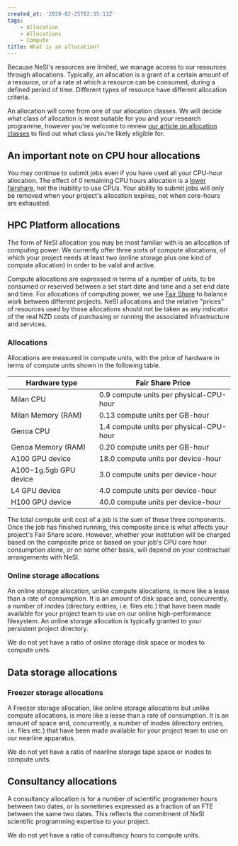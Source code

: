 ```yaml
---
created_at: '2020-02-25T02:35:13Z'
tags: 
    - Allocation
    - Allocations
    - Compute
title: What is an allocation?
---
```


Because NeSI's resources are limited, we manage access to our resources
through allocations. Typically, an allocation is a grant of a certain
amount of a resource, or of a rate at which a resource can be consumed,
during a defined period of time. Different types of resource have
different allocation criteria.

An allocation will come from one of our allocation classes. We will
decide what class of allocation is most suitable for you and your
research programme, however you're welcome to review [our article on
allocation classes](../../General/Policy/Allocation_classes.md)
to find out what class you're likely eligible for.

## An important note on CPU hour allocations

You may continue to submit jobs even if you have used all your CPU-hour
allocation. The effect of 0 remaining CPU hours allocation is a
[lower fairshare](../../Scientific_Computing/Batch_Jobs/Fair_Share.md),
not the inability to use CPUs. Your ability to submit jobs will only be
removed when your project's allocation expires, not when core-hours are
exhausted.

## HPC Platform allocations

The form of NeSI allocation you may be most familiar with is an
allocation of computing power. We currently offer three sorts of compute
allocations, of which your project needs at least two (online storage
plus one kind of compute allocation) in order to be valid and active.

Compute allocations are expressed in terms of a number of units, to be
consumed or reserved between a set start date and time and a set end
date and time. For allocations of computing power, we use [Fair
Share](../../Scientific_Computing/Batch_Jobs/Fair_Share.md)
to balance work between different projects. NeSI allocations and the
relative "prices" of resources used by those allocations should not be
taken as any indicator of the real NZD costs of purchasing or running
the associated infrastructure and services.

### Allocations

Allocations are measured in compute units, with the price of hardware in terms of compute units shown in the
following table.

|  Hardware type         |    Fair Share Price                     |
|------------------------|-----------------------------------------|
| Milan CPU              | 0.9 compute units per physical-CPU-hour |
| Milan Memory (RAM)     | 0.13 compute units per GB-hour          |
| Genoa CPU              | 1.4 compute units per physical-CPU-hour |
| Genoa Memory (RAM)     | 0.20 compute units per GB-hour          |
| A100 GPU device        | 18.0 compute units per device-hour      |
| A100-1g.5gb GPU device | 3.0 compute units per device-hour       |
| L4 GPU device          | 4.0 compute units per device-hour       |
| H100 GPU device        | 40.0 compute units per device-hour      |

The total compute unit cost of a job is the sum of these three
components. Once the job has finished running, this composite price is
what affects your project's Fair Share score. However, whether your
institution will be charged based on the composite price or based on
your job's CPU core hour consumption alone, or on some other basis, will
depend on your contractual arrangements with NeSI.

### Online storage allocations

An online storage allocation, unlike compute allocations, is more like a
lease than a rate of consumption. It is an amount of disk space and,
concurrently, a number of inodes (directory entries, i.e. files etc.)
that have been made available for your project team to use on our online
high-performance filesystem. An online storage allocation is typically
granted to your persistent project directory.

We do not yet have a ratio of online storage disk space or inodes to
compute units.

## Data storage allocations

### Freezer storage allocations

A Freezer storage allocation, like online storage allocations but
unlike compute allocations, is more like a lease than a rate of
consumption. It is an amount of space and, concurrently, a number of
inodes (directory entries, i.e. files etc.) that have been made
available for your project team to use on our nearline apparatus.

We do not yet have a ratio of nearline storage tape space or inodes to
compute units.

## Consultancy allocations

A consultancy allocation is for a number of scientific programmer hours
between two dates, or is sometimes expressed as a fraction of an FTE
between the same two dates. This reflects the commitment of NeSI
scientific programming expertise to your project.

We do not yet have a ratio of consultancy hours to compute
units.
